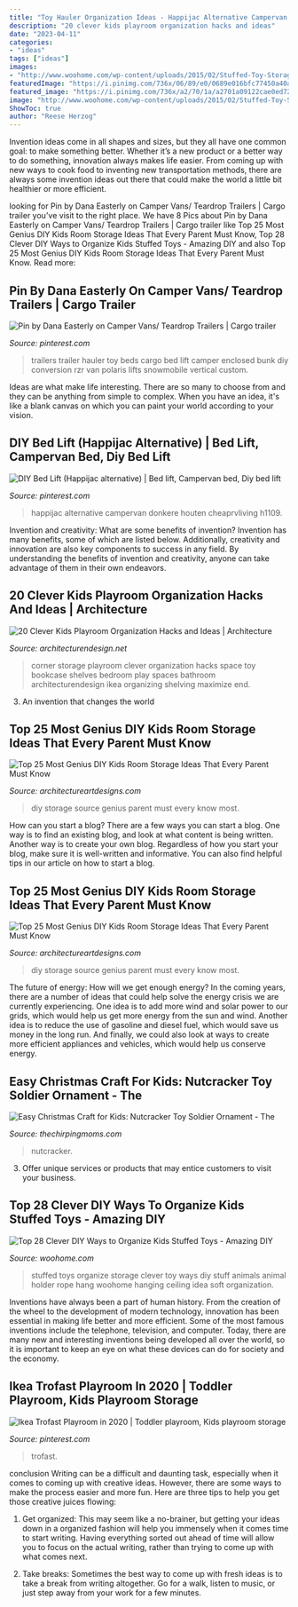```yaml
---
title: "Toy Hauler Organization Ideas - Happijac Alternative Campervan Donkere Houten Cheaprvliving H1109"
description: "20 clever kids playroom organization hacks and ideas"
date: "2023-04-11"
categories:
- "ideas"
tags: ["ideas"]
images:
- "http://www.woohome.com/wp-content/uploads/2015/02/Stuffed-Toy-Storage-woohome-7.jpg"
featuredImage: "https://i.pinimg.com/736x/06/89/e0/0689e016bfc77450a40a1eb495cde9c3.jpg"
featured_image: "https://i.pinimg.com/736x/a2/70/1a/a2701a09122cae0ed72ab7e86a8c6eab--custom-campers-custom-trailers.jpg"
image: "http://www.woohome.com/wp-content/uploads/2015/02/Stuffed-Toy-Storage-woohome-7.jpg"
ShowToc: true
author: "Reese Herzog"
---
```



Invention ideas come in all shapes and sizes, but they all have one common goal: to make something better. Whether it’s a new product or a better way to do something, innovation always makes life easier. From coming up with new ways to cook food to inventing new transportation methods, there are always some invention ideas out there that could make the world a little bit healthier or more efficient.

	

		
looking for Pin by Dana Easterly on Camper Vans/ Teardrop Trailers | Cargo trailer you've visit to the right place. We have 8 Pics about Pin by Dana Easterly on Camper Vans/ Teardrop Trailers | Cargo trailer like Top 25 Most Genius DIY Kids Room Storage Ideas That Every Parent Must Know, Top 28 Clever DIY Ways to Organize Kids Stuffed Toys - Amazing DIY and also Top 25 Most Genius DIY Kids Room Storage Ideas That Every Parent Must Know. Read more:
		
    
## Pin By Dana Easterly On Camper Vans/ Teardrop Trailers | Cargo Trailer

<img loading=lazy src="https://i.pinimg.com/736x/a2/70/1a/a2701a09122cae0ed72ab7e86a8c6eab--custom-campers-custom-trailers.jpg" onerror="this.onerror=null;this.src='https://tse4.mm.bing.net/th?id=OIP.BiVittFKFJFnBQEKTZIXVgHaFj&amp;pid=15.1';" alt="Pin by Dana Easterly on Camper Vans/ Teardrop Trailers | Cargo trailer">

_Source: pinterest.com_

>trailers trailer hauler toy beds cargo bed lift camper enclosed bunk diy conversion rzr van polaris lifts snowmobile vertical custom. 

	

Ideas are what make life interesting. There are so many to choose from and they can be anything from simple to complex. When you have an idea, it's like a blank canvas on which you can paint your world according to your vision.

    
## DIY Bed Lift (Happijac Alternative) | Bed Lift, Campervan Bed, Diy Bed Lift

<img loading=lazy src="https://i.pinimg.com/736x/06/89/e0/0689e016bfc77450a40a1eb495cde9c3.jpg" onerror="this.onerror=null;this.src='https://tse4.mm.bing.net/th?id=OIP.P3ofurqR-VM8mPkXEaIOVwHaFi&amp;pid=15.1';" alt="DIY Bed Lift (Happijac alternative) | Bed lift, Campervan bed, Diy bed lift">

_Source: pinterest.com_

>happijac alternative campervan donkere houten cheaprvliving h1109. 

	

Invention and creativity: What are some benefits of invention?
Invention has many benefits, some of which are listed below. Additionally, creativity and innovation are also key components to success in any field. By understanding the benefits of invention and creativity, anyone can take advantage of them in their own endeavors.

    
## 20 Clever Kids Playroom Organization Hacks And Ideas | Architecture

<img loading=lazy src="https://cdn.architecturendesign.net/wp-content/uploads/2014/09/888.jpg" onerror="this.onerror=null;this.src='https://tse4.mm.bing.net/th?id=OIP.-OalpIEiVv7ZHf40iIRD5gHaNC&amp;pid=15.1';" alt="20 Clever Kids Playroom Organization Hacks and Ideas | Architecture">

_Source: architecturendesign.net_

>corner storage playroom clever organization hacks space toy bookcase shelves bedroom play spaces bathroom architecturendesign ikea organizing shelving maximize end. 

	

3. An invention that changes the world 

    
## Top 25 Most Genius DIY Kids Room Storage Ideas That Every Parent Must Know

<img loading=lazy src="http://www.architectureartdesigns.com/wp-content/uploads/2015/01/822.jpg" onerror="this.onerror=null;this.src='https://tse2.mm.bing.net/th?id=OIP.h3hZa0DMTPJ3BrES3hG60wHaLH&amp;pid=15.1';" alt="Top 25 Most Genius DIY Kids Room Storage Ideas That Every Parent Must Know">

_Source: architectureartdesigns.com_

>diy storage source genius parent must every know most. 

	

How can you start a blog?
There are a few ways you can start a blog. One way is to find an existing blog, and look at what content is being written. Another way is to create your own blog. Regardless of how you start your blog, make sure it is well-written and informative. You can also find helpful tips in our article on how to start a blog.

    
## Top 25 Most Genius DIY Kids Room Storage Ideas That Every Parent Must Know

<img loading=lazy src="http://www.architectureartdesigns.com/wp-content/uploads/2015/01/421.jpg" onerror="this.onerror=null;this.src='https://tse1.mm.bing.net/th?id=OIP.tI-vfasP4o7e0wUcN2FZMAHaJ4&amp;pid=15.1';" alt="Top 25 Most Genius DIY Kids Room Storage Ideas That Every Parent Must Know">

_Source: architectureartdesigns.com_

>diy storage source genius parent must every know most. 

	

The future of energy: How will we get enough energy?
In the coming years, there are a number of ideas that could help solve the energy crisis we are currently experiencing. One idea is to add more wind and solar power to our grids, which would help us get more energy from the sun and wind. Another idea is to reduce the use of gasoline and diesel fuel, which would save us money in the long run. And finally, we could also look at ways to create more efficient appliances and vehicles, which would help us conserve energy.

    
## Easy Christmas Craft For Kids: Nutcracker Toy Soldier Ornament - The

<img loading=lazy src="https://thechirpingmoms.com/wp-content/uploads/2018/12/P8280224-e1545276589820.jpg" onerror="this.onerror=null;this.src='https://tse2.mm.bing.net/th?id=OIP.FljmOBbf6x1e5I-kitfv4QHaGp&amp;pid=15.1';" alt="Easy Christmas Craft for Kids: Nutcracker Toy Soldier Ornament - The">

_Source: thechirpingmoms.com_

>nutcracker. 

	

3. Offer unique services or products that may entice customers to visit your business.

    
## Top 28 Clever DIY Ways To Organize Kids Stuffed Toys - Amazing DIY

<img loading=lazy src="http://www.woohome.com/wp-content/uploads/2015/02/Stuffed-Toy-Storage-woohome-7.jpg" onerror="this.onerror=null;this.src='https://tse3.mm.bing.net/th?id=OIP.BLjQGqGTrlIQurMdaOj25wHaLG&amp;pid=15.1';" alt="Top 28 Clever DIY Ways to Organize Kids Stuffed Toys - Amazing DIY">

_Source: woohome.com_

>stuffed toys organize storage clever toy ways diy stuff animals animal holder rope hang woohome hanging ceiling idea soft organization. 

	

Inventions have always been a part of human history. From the creation of the wheel to the development of modern technology, innovation has been essential in making life better and more efficient. Some of the most famous inventions include the telephone, television, and computer. Today, there are many new and interesting inventions being developed all over the world, so it is important to keep an eye on what these devices can do for society and the economy.

    
## Ikea Trofast Playroom In 2020 | Toddler Playroom, Kids Playroom Storage

<img loading=lazy src="https://i.pinimg.com/736x/e0/4b/ba/e04bba64f0c87fb272e361710e557dc3.jpg" onerror="this.onerror=null;this.src='https://tse1.mm.bing.net/th?id=OIP.WulIhlY14HqVUZ6p00oTfgHaFj&amp;pid=15.1';" alt="Ikea Trofast Playroom in 2020 | Toddler playroom, Kids playroom storage">

_Source: pinterest.com_

>trofast. 

	

conclusion
Writing can be a difficult and daunting task, especially when it comes to coming up with creative ideas. However, there are some ways to make the process easier and more fun. Here are three tips to help you get those creative juices flowing:
1. Get organized: This may seem like a no-brainer, but getting your ideas down in a organized fashion will help you immensely when it comes time to start writing. Having everything sorted out ahead of time will allow you to focus on the actual writing, rather than trying to come up with what comes next.

2. Take breaks: Sometimes the best way to come up with fresh ideas is to take a break from writing altogether. Go for a walk, listen to music, or just step away from your work for a few minutes.


